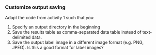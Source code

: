 ### Customize output saving
Adapt the code from activity 1 such that you:
1. Specify an output directory in the beginning
2. Save the results table as comma-separated data table instead of text-delimited data.
3. Save the output label image in a different image format (e.g. PNG, JPEG). Is this a good format for label images?
